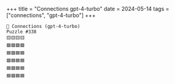 +++
title = "Connections gpt-4-turbo"
date = 2024-05-14
tags = ["connections", "gpt-4-turbo"]
+++

```text
🤖 Connections (gpt-4-turbo) 
Puzzle #338
🟨🟨🟨🟨
🟩🟩🟩🟩
🟦🟪🟦🟦
🟪🟦🟦🟦
🟦🟪🟦🟦
🟦🟪🟦🟦
```

